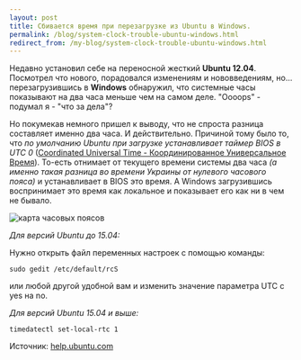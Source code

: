 ```yaml
---
layout: post
title: Сбивается время при перезагрузке из Ubuntu в Windows.
permalink: /blog/system-clock-trouble-ubuntu-windows.html
redirect_from: /my-blog/system-clock-trouble-ubuntu-windows.html
---
```

Недавно установил себе на переносной жесткий **Ubuntu 12.04**. Посмотрел что нового, порадовался изменениям и нововведениям, но... перезагрузившись в **Windows** обнаружил, что системные часы показывают на два часа меньше чем на самом деле. "Oooops" - подумал я - "что за дела"?

Но покумекав немного пришел к выводу, что не спроста разница составляет именно два часа. И действительно. Причиной тому было то, что *по умолчанию Ubuntu при загрузке устанавливает таймер BIOS в UTC 0* ([Coordinated Universal Time - Координированное Универсальное Время](https://ru.wikipedia.org/wiki/%D0%92%D1%81%D0%B5%D0%BC%D0%B8%D1%80%D0%BD%D0%BE%D0%B5_%D0%BA%D0%BE%D0%BE%D1%80%D0%B4%D0%B8%D0%BD%D0%B8%D1%80%D0%BE%D0%B2%D0%B0%D0%BD%D0%BD%D0%BE%D0%B5_%D0%B2%D1%80%D0%B5%D0%BC%D1%8F)). То-есть отнимает от текущего времени системы два часа *(а именно такая разница во времени Украины от нулевого часового пояса)* и устанавливает в BIOS это время. А Windows загрузившись воспринимает это время как локальное и показывает его как ни в чем не бывало.

<!--more-->

![карта часовых поясов](http://upload.wikimedia.org/wikipedia/commons/thumb/a/ad/Standard_time_zones_of_the_world.png/800px-Standard_time_zones_of_the_world.png)


_Для версий Ubuntu до 15.04:_
 
Нужно открыть файл переменных настроек с помощью команды:

`sudo gedit /etc/default/rcS`

или любой другой удобной вам и изменить значение параметра UTC с yes на no.

_Для версий Ubuntu 15.04 и выше:_

`timedatectl set-local-rtc 1`

Источник: [help.ubuntu.com](https://help.ubuntu.com/community/UbuntuTime#Make_Linux_use_.27Local.27_time)